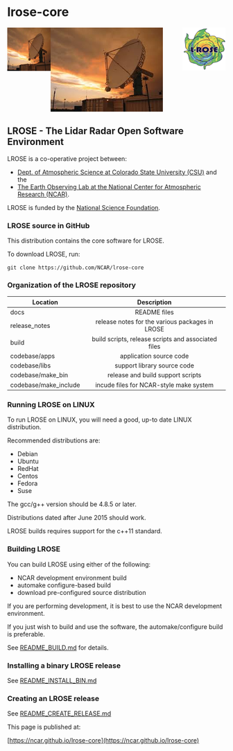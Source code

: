 # lrose-core

<img align="left" width="100" height="100" src="./docs/images/spol_dynamo.jpg">
<img align="right" width="100" height="100" src="./docs/images/LROSE_logo.png">

![SPOL](./docs/images/spol_dynamo.jpg)

## **LROSE** - The Lidar Radar Open Software Environment

LROSE is a co-operative project between:

  * [Dept. of Atmospheric Science at Colorado State University (CSU)](http://www.atmos.colostate.edu/) and the
  * [The Earth Observing Lab at the National Center for Atmospheric Research (NCAR)](https://www.eol.ucar.edu/content/lidar-radar-open-software-environment).

LROSE is funded by the [National Science Foundation](https://www.nsf.gov).

### LROSE source in GitHub

This distribution contains the core software for LROSE.

To download LROSE, run:

```
git clone https://github.com/NCAR/lrose-core
```

### Organization of the LROSE repository

| Location      | Description   |
| ------------- |:-------------:|
| docs          | README files |
| release_notes | release notes for the various packages in LROSE |
| build         | build scripts, release scripts and associated files |
| codebase/apps | application source code |
| codebase/libs | support library source code |
| codebase/make_bin | release and build support scripts |
| codebase/make_include | incude files for NCAR-style make system |

### Running LROSE on LINUX

To run LROSE on LINUX, you will need a good, up-to date LINUX distribution.

Recommended distributions are:

  * Debian
  * Ubuntu
  * RedHat
  * Centos
  * Fedora
  * Suse

The gcc/g++ version should be 4.8.5 or later.

Distributions dated after June 2015 should work.

LROSE builds requires support for the c++11 standard.

### Building LROSE

You can build LROSE using either of the following:

  * NCAR development environment build
  * automake configure-based build
  * download pre-configured source distribution

If you are performing development, it is best to use the NCAR development environment.

If you just wish to build and use the software, the automake/configure build is preferable.

See [README_BUILD.md](./docs/README_BUILD.md) for details.

### Installing a binary LROSE release

See [README_INSTALL_BIN.md](./docs/README_INSTALL_BIN.md)

### Creating an LROSE release

See [README_CREATE_RELEASE.md](./docs/README_CREATE_RELEASE.md)

This page is published at:

  [https://ncar.github.io/lrose-core](https://ncar.github.io/lrose-core)

